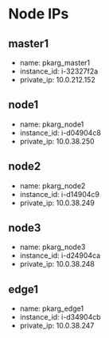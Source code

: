 # Node IPs

## master1
* name: pkarg_master1
* instance_id: i-32327f2a
* private_ip: 10.0.212.152

## node1
* name: pkarg_node1
* instance_id: i-d04904c8
* private_ip: 10.0.38.250

## node2
* name: pkarg_node2
* instance_id: i-d14904c9
* private_ip: 10.0.38.249

## node3
* name: pkarg_node3
* instance_id: i-d24904ca
* private_ip: 10.0.38.248

## edge1
* name: pkarg_edge1
* instance_id: i-d34904cb
* private_ip: 10.0.38.247